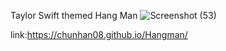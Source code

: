 Taylor Swift themed Hang Man
![Screenshot (53)](https://github.com/user-attachments/assets/977c5cc8-6800-4647-bea9-228051d8ab74)


link:https://chunhan08.github.io/Hangman/

